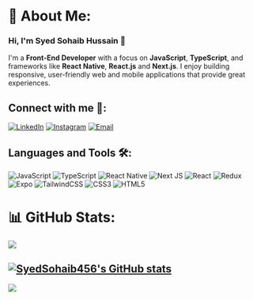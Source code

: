 # 💫 About Me:
### Hi, I'm **Syed Sohaib Hussain** 👋

I'm a **Front-End Developer** with a focus on **JavaScript**, **TypeScript**, and frameworks like **React Native**, **React.js** and **Next.js**. I enjoy building responsive, user-friendly web and mobile applications that provide great experiences.

## Connect with me 💬:

[![LinkedIn](https://img.shields.io/badge/LinkedIn-%230077B5.svg?logo=linkedin&logoColor=white)](https://linkedin.com/in/sohaib-hussain456) 
[![Instagram](https://img.shields.io/badge/Instagram-%23E4405F.svg?logo=Instagram&logoColor=white)](https://instagram.com/syedsohaib456) 
[![Email](https://img.shields.io/badge/Email-D14836?logo=gmail&logoColor=white)](mailto:sohaibhussain456@gmail.com)

## Languages and Tools 🛠:
![JavaScript](https://img.shields.io/badge/javascript-%23323330.svg?style=for-the-badge&logo=javascript&logoColor=%23F7DF1E) 
![TypeScript](https://img.shields.io/badge/typescript-%23007ACC.svg?style=for-the-badge&logo=typescript&logoColor=white) 
![React Native](https://img.shields.io/badge/react_native-%2320232a.svg?style=for-the-badge&logo=react&logoColor=%2361DAFB) 
![Next JS](https://img.shields.io/badge/Next-black?style=for-the-badge&logo=next.js&logoColor=white) 
![React](https://img.shields.io/badge/react-%2320232a.svg?style=for-the-badge&logo=react&logoColor=%2361DAFB) 
![Redux](https://img.shields.io/badge/redux-%23593d88.svg?style=for-the-badge&logo=redux&logoColor=white) 
![Expo](https://img.shields.io/badge/expo-%23000000.svg?style=for-the-badge&logo=expo&logoColor=white) 
![TailwindCSS](https://img.shields.io/badge/tailwindcss-%2338B2AC.svg?style=for-the-badge&logo=tailwind-css&logoColor=white) 
![CSS3](https://img.shields.io/badge/css3-%231572B6.svg?style=for-the-badge&logo=css3&logoColor=white) 
![HTML5](https://img.shields.io/badge/html5-%23E34F26.svg?style=for-the-badge&logo=html5&logoColor=white)

# 📊 GitHub Stats:
![](https://github-readme-streak-stats.herokuapp.com/?user=SyedSohaib456&theme=algolia&hide_border=false)

[![SyedSohaib456's GitHub stats](https://github-readme-stats.vercel.app/api/top-langs?username=SyedSohaib456&hide=python,shell,batchfile,dockerfile,jupyter%20notebook,blade&theme=algolia&show_icons=true)](https://github.com/SyedSohaib456)
---
[![](https://visitcount.itsvg.in/api?id=SyedSohaib456&icon=0&color=0)](https://visitcount.itsvg.in)

<!-- Proudly created with GPRM ( https://gprm.itsvg.in ) -->
